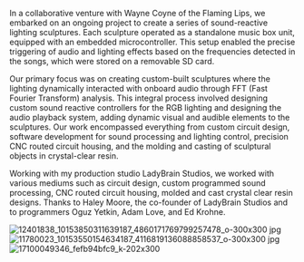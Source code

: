 
In a collaborative venture with Wayne Coyne of the Flaming Lips, we embarked on an ongoing project to create a series of sound-reactive lighting sculptures. Each sculpture operated as a standalone music box unit, equipped with an embedded microcontroller. This setup enabled the precise triggering of audio and lighting effects based on the frequencies detected in the songs, which were stored on a removable SD card.

Our primary focus was on creating custom-built sculptures where the lighting dynamically interacted with onboard audio through FFT (Fast Fourier Transform) analysis. This integral process involved designing custom sound reactive controllers for the RGB lighting and designing the audio playback system, adding dynamic visual and audible elements to the sculptures. Our work encompassed everything from custom circuit design, software development for sound processing and lighting control, precision CNC routed circuit housing, and the molding and casting of sculptural objects in crystal-clear resin. 

Working with my production studio LadyBrain Studios, we worked with various mediums such as circuit design, custom programmed sound processing, CNC routed circuit housing, molded and cast crystal clear resin designs. Thanks to Haley Moore, the co-founder of LadyBrain Studios and to programmers Oguz Yetkin, Adam Love, and Ed Krohne.  

<p align="center">
  
 ![12401838_10153850311639187_4860171769799257478_o-300x300 jpg](https://github.com/Drc3p0/Waynebrainlightcode/assets/5934416/6997bda2-89b9-49b8-b92b-fbc2980cea80)    ![11780023_10153550154634187_4116819136088858537_o-300x300 jpg](https://github.com/Drc3p0/Waynebrainlightcode/assets/5934416/91976311-9162-49e6-8dfb-c97227b9c10a)   ![17100049346_fefb94bfc9_k-202x300](https://github.com/Drc3p0/Waynebrainlightcode/assets/5934416/74a1608f-589e-475f-8643-69dfcef6fc56)

</p>








